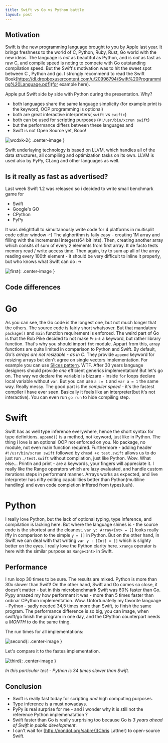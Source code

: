 ```yaml
---
title: Swift vs Go vs Python battle
layout: post
---
```


## Motivation

Swift is the new programming language brought to you by Apple last year. It brings freshness to the world of C, Python, Ruby, Rust, Go world with the new ideas. The language is *not* as beautiful as Python, and is *not* as fast as raw C, and compile speed is noting to compete with Go outstanding compilation speed. But the Swift's motivation was to hit the sweet spot between C , Python and go. I strongly recommend to read the Swift Book[https://dl.dropboxusercontent.com/u/20996794/Swift%20Programming%20Language.pdf](for example here).

Apple put Swift side by side with Python during the presentation. Why?

- both languages share the same language simplicity (for example print is the keyword, OOP programming is optional)
- both are great interactive interpreters( `swift` vs `swiftc`)
- both can be used for scripting purposes (`#!/usr/bin/xcrun swift`)
- but the performance differs between these languages and
- Swift is not Open Source yet, Booo!

![wcdxk-2](https://cloud.githubusercontent.com/assets/552398/6324247/b2d2f7cc-bb37-11e4-91b8-dc7c33b5fef3.jpg){: .center-image }


Swift underlaying technology is based on LLVM, which handles all of the data structures, all compiling and optimization tasks on its own. LLVM is used also by PyPy, CLang and other languages as well.

## Is it really as fast as advertised?

Last week Swift 1.2 was released so i decided to write small benchmark game for 
- Swift
- Google's GO
- CPython
- PyPy

It was delightfull to simultanously write code for 4 platforms in multisplit code editor window :-)
The alghorithm is faily easy - creating 1M array and filling with the incremental integers(64 bit ints). Then, creating another array which consits of sum of every 2 elements from first array. It de facto tests memory read / write access time. Then again, try to sum ap all of the array reading every 100th element - it should be very difficult to inline it properly, but who knows what Swift can do :->

![first](https://cloud.githubusercontent.com/assets/552398/6321021/40071842-baef-11e4-8a9e-c825642ca15c.png){: .center-image }

## Code differences

# Go
As you can see, the Go code is the longest one, but not much longer that the others. The source code is fairly short whatsover. But that mandatory `package()` and `main` function requirement is enforced. The weird part of Go is that the Rob Pike decided to not make `Print` a keyword, but rather library function. That's why you should import `fmt` module. Appart from this, array functions are quite limited in comparison to Python and Swift. By default, *Go's arrays are not resizable - as in C*. They provide `append` keyword for resizing arrays but don't agree on single vectors implementation. For example you can use [Slices pattern](http://golang.org/doc/effective_go.html#slices). WTF. After 30 years language designers should provide *one* efficient generics implementation! But let's go on. The way we declare the variable is bizzare - inside `for` loops declare local variable without `var`. But you can use `a := 1` and `var a = 1` the same way. Really messy.
The good part is the _compiler speed_ - it's the fastest compiler i have ever seen. Basically it feels like an interpreter(but it's not interactive). You can even run `go run` to hide compiling step.

# Swift
Swift has as well type inference everywhere, hence the short syntax for type definitions.
`append()` is a method, not keyword, just like in Python. The thing i love is an optional OOP not enforced on you. 
No package, no module, not even main function required. Furthermore - adding header `#!/usr/bin/xcrun swift` followed by `chmod +x test.swift` allows us to do just run `./test.swift` without compilation, just like Python. *Wow*. 
What else... Println and print - are a keywords, your fingers will appreciate it. I really like the Range operators which are lazy evaluated, and handle custom iterations steps in performant manner. Arrays works as expected, and live interpreter has nifty editing capabilities better than Python(multiline handling) and even code completion inffered from types(uuh).

# Python
I really love Python, but the lack of optional typing, type inference, and compilation is lacking here. 
But where the language shines is - the source code is the shortest and the cleanest. `var y: Array<Int> = []` looks really iffy in comparison to the simple `y = []` in Python. But on the other hand, in Swift we can deal with that writing `var y : [Int] = []` which is slighty better on the eyes. I really love the Python clarity here. `xrange` operator is here with the similar purpose as `Range<Int>` in Swift.

## Performance

I run loop 30 times to be sure. The results are mixed. Python is more than 30x slower than Swift! On the other hand, Swift and Go comes so close, it doesn't matter - but in this microbenchmark Swift was 60% faster than Go. 
Pypy amazed my how performant it was - more than 5 times faster than ordinar CPython implementation. Wow. 
Unfortunatelly my favorite language - Python - sadly needed 34,5 times more than Swift, to finish the same program. 
The performance difference is so big, you can image, when swift/go finish the program in one day, and the CPython counterpart needs a *MONTH* to do the same thing.

The run times for all implementations:

![second](https://cloud.githubusercontent.com/assets/552398/6321023/5160183c-baef-11e4-9deb-48cdd9689155.png){: .center-image }

Let's compare it to the fastes implementation.

![third](https://cloud.githubusercontent.com/assets/552398/6321026/6045d224-baef-11e4-9c42-75a8a8b36ed2.png){: .center-image }

_In this particular test - Python is 34 times slower than Swift._

## Conclusion

- Swift is really fast today for scripting *and* high computing purposes.
- Type inference is a must nowadays. 
- PyPy is real surprise for me - and i wonder why it is still not the reference Python implemenatation ?
- Swift faster than Go is really surprising too because Go is *3 years ahead of Swift in public development*.
- I can't wait for [http://nondot.org/sabre/](Chris Lattner) to open-source Swift.
